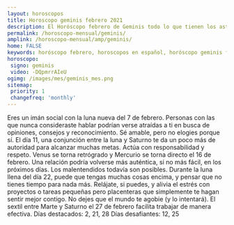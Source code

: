 ```yaml
---
layout: horoscopos
title: Horoscopo geminis febrero 2021
description: El Horóscopo febrero de Geminis todo lo que tienen los astros preparados para este mes, amor, trabajo, familia. Todo sobre astrologia, tarot, predicciones. Horoscopo gratis en español, predicciones y astrología.
permalink: /horoscopo-mensual/geminis/
amplink: /horoscopo-mensual/amp/geminis/
home: FALSE
keywords: horóscopo febrero, horoscopos en español, horóscopo geminis febrero , horóscopo esperanza gracia, horoscop, horóscopos gratis, horoscopo geminis, Tarot, Astrologia, Zodíaco, geminis, horoscopo gratis, horoscopo del mes 
horoscopo:
 signo: geminis
 video: -DQpmrrAIeU
ogimg: /images/mes/geminis_mes.png
sitemap:
 priority: 1
 changefreq: 'monthly'
---
```



Eres un imán social con la luna nueva del 7 de febrero. Personas con las que nunca consideraste hablar podrían verse atraídas a ti en busca de opiniones, consejos y reconocimiento. Sé amable, pero no elogies porque sí. El día 11, una conjunción entre la luna y Saturno te da un poco más de autoridad para alcanzar muchas metas. Actúa con responsabilidad y respeto. 
Venus se torna retrógrado y Mercurio se torna directo el 16 de febrero. Una relación podría volverse más auténtica, si no más fácil, en los próximos días. Los malentendidos todavía son posibles. 
Durante la luna llena del día 22, puede que tengas muchas cosas encima, y pensar que no tienes tiempo para nada más. Relájate, si puedes, y alivia el estrés con proyectos o tareas pequeñas pero placenteras que simplemente te hagan sentir mejor contigo. No dejes que el mundo te agobie (y lo intentará). 
El sextil entre Marte y Saturno el 27 de febrero facilita trabajar de manera efectiva. 
Días destacados: 2, 21, 28
Días desafiantes: 12, 25

